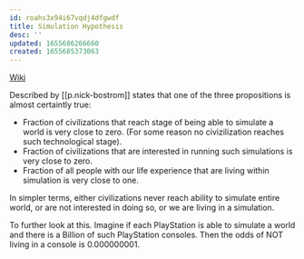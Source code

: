 ```yaml
---
id: roahs3x94i67vqdj4dfgwdf
title: Simulation Hypothesis
desc: ''
updated: 1655686266660
created: 1655685373063
---
```


[Wiki](https://en.wikipedia.org/wiki/Simulation_hypothesis)

Described by [[p.nick-bostrom]] states that one of the three propositions is almost certaintly true: 
- Fraction of civilizations that reach stage of being able to simulate a world is very close to zero. (For some reason no civizilization reaches such technological stage).
- Fraction of civilizations that are interested in running such simulations is very close to zero. 
- Fraction of all people with our life experience that are living within simulation is very close to one. 


In simpler terms, either civilizations never reach ability to simulate entire world, or are not interested in doing so, or we are living in a simulation. 

To further look at this. Imagine if each PlayStation is able to simulate a world and there is a Billion of such PlayStation consoles. Then the odds of NOT living in a console is 0.000000001. 
